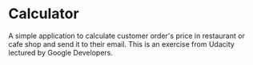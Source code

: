 # Calculator
A simple application to calculate customer order's price in restaurant or cafe shop and send it to their email.
This is an exercise from Udacity lectured by Google Developers.
